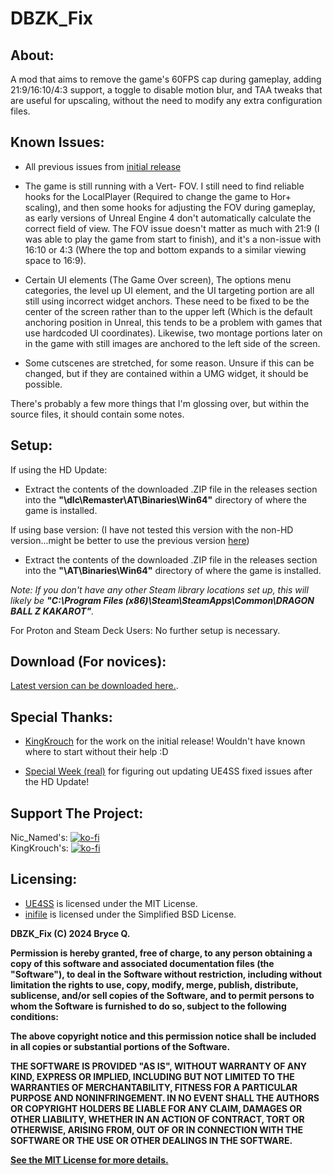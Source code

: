 # DBZK_Fix

## About:
A mod that aims to remove the game's 60FPS cap during gameplay, adding 21:9/16:10/4:3 support, a toggle to disable motion blur, and TAA tweaks that are useful for upscaling, without the need to modify any extra configuration files.

## Known Issues:

- All previous issues from [initial release](https://github.com/KingKrouch/DBZK_Fix/issues)

- The game is still running with a Vert- FOV. I still need to find reliable hooks for the LocalPlayer (Required to change the game to Hor+ scaling), and then some hooks for adjusting the FOV during gameplay, as early versions of Unreal Engine 4 don't automatically calculate the correct field of view. The FOV issue doesn't matter as much with 21:9 (I was able to play the game from start to finish), and it's a non-issue with 16:10 or 4:3 (Where the top and bottom expands to a similar viewing space to 16:9).

- Certain UI elements (The Game Over screen), The options menu categories, the level up UI element, and the UI targeting portion are all still using incorrect widget anchors. These need to be fixed to be the center of the screen rather than to the upper left (Which is the default anchoring position in Unreal, this tends to be a problem with games that use hardcoded UI coordinates). Likewise, two montage portions later on in the game with still images are anchored to the left side of the screen.

- Some cutscenes are stretched, for some reason. Unsure if this can be changed, but if they are contained within a UMG widget, it should be possible.

There's probably a few more things that I'm glossing over, but within the source files, it should contain some notes.

## Setup:
If using the HD Update:
- Extract the contents of the downloaded .ZIP file in the releases section into the **"\dlc\Remaster\AT\Binaries\Win64\"** directory of where the game is installed.

If using base version: (I have not tested this version with the non-HD version...might be better to use the previous version [here](https://github.com/KingKrouch/DBZK_Fix/releases/tag/Alpha_Build_01))
- Extract the contents of the downloaded .ZIP file in the releases section into the **"\AT\Binaries\Win64\"** directory of where the game is installed.

*Note: If you don't have any other Steam library locations set up, this will likely be **"C:\Program Files (x86)\Steam\SteamApps\Common\DRAGON BALL Z KAKAROT"**.*

For Proton and Steam Deck Users: No further setup is necessary.

## Download (For novices):
[Latest version can be downloaded here.](https://github.com/NicNamed/DBZK_Fix/releases).

## Special Thanks:
- [KingKrouch](https://github.com/KingKrouch) for the work on the initial release! Wouldn't have known where to start without their help :D

- [Special Week (real)](https://steamcommunity.com/sharedfiles/filedetails/?id=3527702022) for figuring out updating UE4SS fixed issues after the HD Update!

## Support The Project:

Nic_Named's: [![ko-fi](https://ko-fi.com/img/githubbutton_sm.svg)](https://ko-fi.com/nic_named)
<br>
KingKrouch's: [![ko-fi](https://ko-fi.com/img/githubbutton_sm.svg)](https://ko-fi.com/kingkrouch)

## Licensing:

- [UE4SS](https://github.com/UE4SS-RE/RE-UE4SS) is licensed under the MIT License.
- [inifile](https://github.com/bartbes/inifile/) is licensed under the Simplified BSD License.

**DBZK_Fix (C) 2024 Bryce Q.**

**Permission is hereby granted, free of charge, to any person obtaining a copy
of this software and associated documentation files (the "Software"), to deal
in the Software without restriction, including without limitation the rights
to use, copy, modify, merge, publish, distribute, sublicense, and/or sell
copies of the Software, and to permit persons to whom the Software is
furnished to do so, subject to the following conditions:**

**The above copyright notice and this permission notice shall be included in all
copies or substantial portions of the Software.**

**THE SOFTWARE IS PROVIDED "AS IS", WITHOUT WARRANTY OF ANY KIND, EXPRESS OR
IMPLIED, INCLUDING BUT NOT LIMITED TO THE WARRANTIES OF MERCHANTABILITY,
FITNESS FOR A PARTICULAR PURPOSE AND NONINFRINGEMENT. IN NO EVENT SHALL THE
AUTHORS OR COPYRIGHT HOLDERS BE LIABLE FOR ANY CLAIM, DAMAGES OR OTHER
LIABILITY, WHETHER IN AN ACTION OF CONTRACT, TORT OR OTHERWISE, ARISING FROM,
OUT OF OR IN CONNECTION WITH THE SOFTWARE OR THE USE OR OTHER DEALINGS IN THE
SOFTWARE.**

**[See the MIT License for more details.](https://github.com/KingKrouch/DBZK_Fix/blob/main/LICENSE)**
